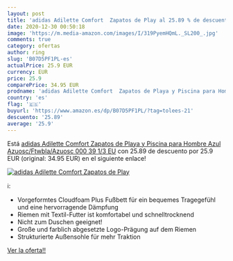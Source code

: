 ```yaml
---
layout: post
title: 'adidas Adilette Comfort  Zapatos de Play al 25.89 % de descuento'
date: 2020-12-30 00:50:18
image: 'https://m.media-amazon.com/images/I/319PyemHQmL._SL200_.jpg'
comments: true
category: ofertas
author: ring
slug: 'B07D5PF1PL-es'
actualPrice: 25.9 EUR
currency: EUR
price: 25.9
comparePrice: 34.95 EUR
prodname: 'adidas Adilette Comfort  Zapatos de Playa y Piscina para Hombre  Azul  Azuosc/Ftwbla/Azuosc 000   39 1/3 EU'
country: 'es'
flag: '🇪🇸'
buyurl: 'https://www.amazon.es/dp/B07D5PF1PL/?tag=tolees-21'
descuento: '25.89'
average: '25.9'
---
```


Está [adidas Adilette Comfort  Zapatos de Playa y Piscina para Hombre  Azul  Azuosc/Ftwbla/Azuosc 000   39 1/3 EU](https://www.amazon.es/dp/B07D5PF1PL/?tag=tolees-21) con 25.89 de descuento por 25.9 EUR (original: 34.95 EUR) en el siguiente enlace!

[![adidas Adilette Comfort  Zapatos de Play](https://m.media-amazon.com/images/I/319PyemHQmL._SL200_.jpg)](https://www.amazon.es/dp/B07D5PF1PL/?tag=tolees-21)

ℹ️:

- Vorgeformtes Cloudfoam Plus Fußbett für ein bequemes Tragegefühl und eine hervorragende Dämpfung
- Riemen mit Textil-Futter ist komfortabel und schnelltrocknend
- Nicht zum Duschen geeignet!
- Große und farblich abgesetzte Logo-Prägung auf dem Riemen
- Strukturierte Außensohle für mehr Traktion

[Ver la oferta!!](https://www.amazon.es/dp/B07D5PF1PL/?tag=tolees-21)
